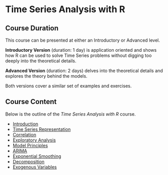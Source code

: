 # Time Series Analysis with R

## Course Duration

This course can be presented at either an Introductory or Advanced level.

**Introductory Version** (duration: 1 day) is application oriented and shows how R can be used to solve Time Series problems without digging too deeply into the theoretical details.

**Advanced Version** (duration: 2 days) delves into the theoretical details and explores the theory behind the models.

Both versions cover a similar set of examples and exercises.

## Course Content

Below is the outline of the *Time Series Analysis with R* course.

- [Introduction](time-series-introduction.md)
- [Time Series Representation](time-series-representation.md)
- [Correlation](time-series-correlation.md)
- [Exploratory Analysis](time-series-exploratory-analysis.md)
- [Model Principles](time-series-model-principles.md)
- [ARIMA](time-series-arima.md)
- [Exponential Smoothing](time-series-exponential-smoothing.md)
- [Decomposition](time-series-decomposition.md)
- [Exogenous Variables](time-series-exogenous-variables.md)
